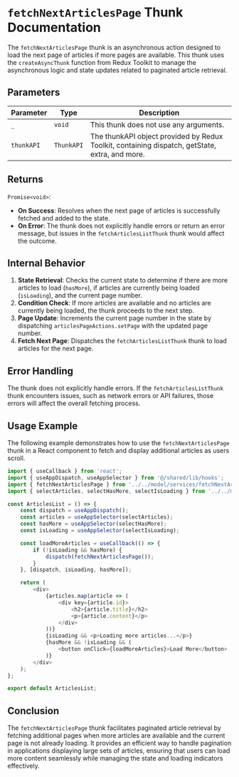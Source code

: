 # `fetchNextArticlesPage` Thunk Documentation

The `fetchNextArticlesPage` thunk is an asynchronous action designed to load the next page of articles if more pages are available. This thunk uses the `createAsyncThunk` function from Redux Toolkit to manage the asynchronous logic and state updates related to paginated article retrieval.

## Parameters

| Parameter | Type | Description |
|-----------|------|-------------|
| `_`       | `void` | This thunk does not use any arguments. |
| `thunkAPI`| `ThunkAPI` | The thunkAPI object provided by Redux Toolkit, containing dispatch, getState, extra, and more. |

## Returns

`Promise<void>`:
- **On Success**: Resolves when the next page of articles is successfully fetched and added to the state.
- **On Error**: The thunk does not explicitly handle errors or return an error message, but issues in the `fetchArticlesListThunk` thunk would affect the outcome.

## Internal Behavior

1. **State Retrieval**: Checks the current state to determine if there are more articles to load (`hasMore`), if articles are currently being loaded (`isLoading`), and the current page number.
2. **Condition Check**: If more articles are available and no articles are currently being loaded, the thunk proceeds to the next step.
3. **Page Update**: Increments the current page number in the state by dispatching `articlesPageActions.setPage` with the updated page number.
4. **Fetch Next Page**: Dispatches the `fetchArticlesListThunk` thunk to load articles for the next page.

## Error Handling

The thunk does not explicitly handle errors. If the `fetchArticlesListThunk` thunk encounters issues, such as network errors or API failures, those errors will affect the overall fetching process.

## Usage Example

The following example demonstrates how to use the `fetchNextArticlesPage` thunk in a React component to fetch and display additional articles as users scroll.

```typescript jsx
import { useCallback } from 'react';
import { useAppDispatch, useAppSelector } from '@/shared/lib/hooks';
import { fetchNextArticlesPage } from '../../model/services/fetchNextArticlesPage/fetchNextArticlesPage';
import { selectArticles, selectHasMore, selectIsLoading } from '../../model/selectors/articlesPageSelectors';

const ArticlesList = () => {
    const dispatch = useAppDispatch();
    const articles = useAppSelector(selectArticles);
    const hasMore = useAppSelector(selectHasMore);
    const isLoading = useAppSelector(selectIsLoading);

    const loadMoreArticles = useCallback(() => {
        if (!isLoading && hasMore) {
            dispatch(fetchNextArticlesPage());
        }
    }, [dispatch, isLoading, hasMore]);

    return (
        <div>
            {articles.map(article => (
                <div key={article.id}>
                    <h2>{article.title}</h2>
                    <p>{article.content}</p>
                </div>
            ))}
            {isLoading && <p>Loading more articles...</p>}
            {hasMore && !isLoading && (
                <button onClick={loadMoreArticles}>Load More</button>
            )}
        </div>
    );
};

export default ArticlesList;
```

## Conclusion
The `fetchNextArticlesPage` thunk facilitates paginated article retrieval by fetching additional pages when more articles are available and the current page is not already loading. It provides an efficient way to handle pagination in applications displaying large sets of articles, ensuring that users can load more content seamlessly while managing the state and loading indicators effectively.
